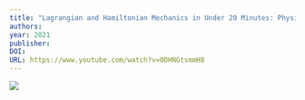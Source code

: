 ```yaml
---
title: "Lagrangian and Hamiltonian Mechanics in Under 20 Minutes: Physics Mini Lesson"
authors: 
year: 2021
publisher: 
DOI: 
URL: https://www.youtube.com/watch?v=0DHNGtsmmH8
---
```


![](https://www.youtube.com/watch?v=0DHNGtsmmH8)